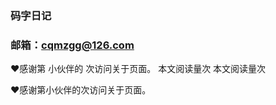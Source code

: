 ### 码字日记
### 邮箱：cqmzgg@126.com

  <span id="busuanzi_container_site_uv" style="display: inline;">
❤️感谢第
<span id="busuanzi_value_site_uv"></span>小伙伴的
<span id="busuanzi_value_site_pv"></span>次访问关于页面。
</span>
<span id="busuanzi_container_page_pv">本文阅读量<span id="busuanzi_value_page_pv"></span>次</span>
<span id="test">本文阅读量<span id="test2"></span>次</span>


<span id="busuanzi"> :heart:感谢第<span></span>小伙伴的<span></span>次访问关于页面。 </span> <!-- ##{"script":"<script>document.getElementById('user-content-busuanzi').id='busuanzi_container_site_uv';busuanzi=document.getElementById('busuanzi_container_site_uv');busuanzi.style.display='none';busuanzi.childNodes[1].id='busuanzi_value_site_uv';busuanzi.childNodes[3].id='busuanzi_value_site_pv';</script><script async src='//busuanzi.ibruce.info/busuanzi/2.3/busuanzi.pure.mini.js'></script>","style":"<style>#busuanzi_value_site_uv{color:red}#busuanzi_value_site_pv{color:red}</style>"}## -->